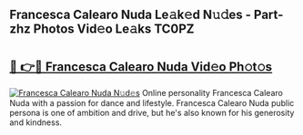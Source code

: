 ## Francesca Calearo Nuda Le𝚊k𝚎d N𝚞𝚍es - Part-zhz Photos Vid𝚎o Le𝚊ks TC0PZ

# <h2><a href="http://fbfsjej.evod.top/?m=Francesca+Calearo+Nuda">🔗 👉🔴 Francesca Calearo Nuda Vid𝚎o Ph𝚘t𝚘s</a></h2>

[![Francesca Calearo Nuda N𝚞d𝚎s](https://i.imgur.com/8V9OHl7.gif)](http://fbfsjej.evod.top/?m=Francesca+Calearo+Nuda)
Online personality Francesca Calearo Nuda with a passion for dance and lifestyle. Francesca Calearo Nuda public persona is one of ambition and drive, but he's also known for his generosity and kindness. 
